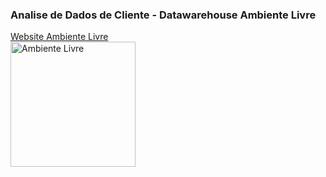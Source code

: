 ### Analise de Dados de Cliente - Datawarehouse Ambiente Livre
[Website Ambiente Livre]("https://www.ambientelivre.com.br")
<br>
<img src="https://www.ambientelivre.com.br/images/logos_open_source/ambientelivre.png" alt="Ambiente Livre" width="200"/>
